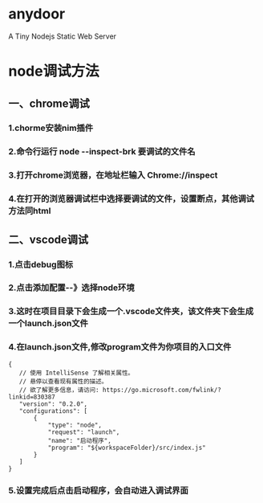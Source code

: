 # anydoor
A Tiny Nodejs Static Web Server
# node调试方法
## 一、chrome调试
 ### 1.chorme安装nim插件
 ### 2.命令行运行 node --inspect-brk 要调试的文件名
 ### 3.打开chrome浏览器，在地址栏输入 Chrome://inspect
 ### 4.在打开的浏览器调试栏中选择要调试的文件，设置断点，其他调试方法同html

 ## 二、vscode调试
 ### 1.点击debug图标
 ### 2.点击添加配置--》选择node环境
 ### 3.这时在项目目录下会生成一个.vscode文件夹，该文件夹下会生成一个launch.json文件
 ### 4.在launch.json文件,修改program文件为你项目的入口文件
 ```
 {
    // 使用 IntelliSense 了解相关属性。 
    // 悬停以查看现有属性的描述。
    // 欲了解更多信息，请访问: https://go.microsoft.com/fwlink/?linkid=830387
    "version": "0.2.0",
    "configurations": [
        {
            "type": "node",
            "request": "launch",
            "name": "启动程序",
            "program": "${workspaceFolder}/src/index.js"
        }
    ]
}
```
### 5.设置完成后点击启动程序，会自动进入调试界面


